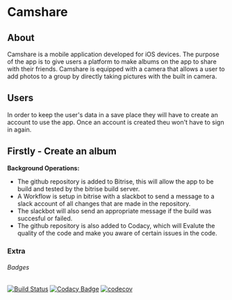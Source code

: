 # Camshare

## About
Camshare is a mobile application developed for iOS devices. The purpose of the app is to give users a platform to make albums on the app to share with their friends. Camshare is equipped with a camera that allows a user to add photos to a group by directly taking pictures with the built in camera.

## Users
In order to keep the user's data in a save place they will have to create an account to use the app. Once an account is created theu won't have to sign in again.



## Firstly - Create an album



**Background Operations:**
-  The github repository is added to Bitrise, this will allow the app to be build and tested by the bitrise build server.
-  A Workflow is setup in bitrise with a slackbot to send a message to a slack account of all changes that are made in the repository.
-  The slackbot will also send an appropriate message if the build was succesful or failed.
-  The github repository is also added to Codacy, which will Evalute the quality of the code and make you aware of certain issues in the code.

### Extra
###### Badges

[![Build Status](https://app.bitrise.io/app/f5ef16cbcd43fa3b/status.svg?token=l9zpYE6QPNcmWmfvOyNAAg)](https://app.bitrise.io/app/f5ef16cbcd43fa3b)
[![Codacy Badge](https://api.codacy.com/project/badge/Grade/53d2304155fb4b9e87b254ce205bcade)](https://www.codacy.com/manual/JancoDVTDev/camshare?utm_source=github.com&amp;utm_medium=referral&amp;utm_content=JancoDVTDev/camshare&amp;utm_campaign=Badge_Grade)
[![codecov](https://codecov.io/gh/JancoDVTDev/camshare/branch/master/graph/badge.svg)](https://codecov.io/gh/JancoDVTDev/camshare)
